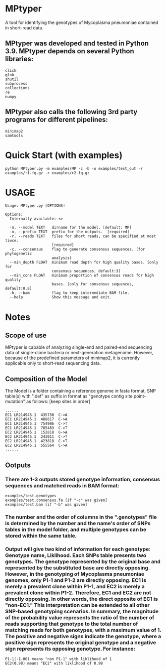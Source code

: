 # MPtyper
A tool for identifying the genotypes of Mycoplasma pneumoniae contained in short-read data.
## MPtyper was developed and tested in Python 3.9. MPtyper depends on several Python libraries:
~~~~~~~~~~~~~~
click
glob
shutil
subprocess
collections
re
numpy
~~~~~~~~~~~~~~
## MPtyper also calls the following 3rd party programs for different pipelines:
~~~~~~~~~~~~~~
minimap2
samtools
~~~~~~~~~~~~~~
# Quick Start (with examples)
~~~~~~~~~~~~~~
python MPtyper.py -m examples/MP -c -b -o examples/test_out -r examples/r1.fq.gz -r examples/r2.fq.gz
~~~~~~~~~~~~~~
# USAGE
~~~~~~~~~~~~~~
Usage: MPtyper.py [OPTIONS]

Options:
  Internally available: <>

  -m, --model TEXT   dirname for the model. [default: MP]
  -o, --prefix TEXT  prefix for the outputs.  [required]
  -r, --reads TEXT   files for short reads, can be specified at most tiwce.
                     [required]
  -c, --consensus    flag to generate consensus sequences. (for phylogenetic
                     analysis)
  --min_depth FLOAT  minimum read depth for high quality bases. [only for
                     consensus sequences, default:3]
  --min_cons FLOAT   minimum proportion of consensus reads for high quality
                     bases. [only for consensus sequences, default:0.8]
  -b, --bam          flag to keep intermediate BAM file.
  --help             Show this message and exit.
~~~~~~~~~~~~~~
# Notes
## Scope of use
MPtyper is capable of analyzing single-end and paired-end sequencing data of single-clone bacteria or next-generation metagenome. However, because of the predefined parameters of minimap2, it is currently applicable only to short-read sequencing data.
## Composition of the Model
The Model is a folder containing a reference genome in fasta format, SNP table(s) with ".def" as suffix in format as "genotype  contig  site  point-mutation" as follows: [keep sites in order]
~~~~~~~~~~~~~~
......
EC1	LR214945.1	435750	C->A
EC1	LR214945.1	488617	C->A
EC1	LR214945.1	754986	C->T
EC1	LR214945.1	785483	C->T
EC2	LR214945.1	152818	G->A
EC2	LR214945.1	243011	C->T
EC2	LR214945.1	423818	C->T
EC2	LR214945.1	555564	C->A
......
~~~~~~~~~~~~~~
## Ootputs
### There are 1-3 outputs stored genotype information, consensus sequences and matched reads in BAM format:
~~~~~~~~~~~~~~
examples/test.genotypes
examples/test.consensus.fa [if "-c" was given]
examples/test.bam [if "-b" was given]
~~~~~~~~~~~~~~
### The number and the order of columns in the ".genotypes" file is determined by the number and the name's order of SNPs tables in the model folder, and multiple genotypes can be stored within the same table.
### Output will give two kind of information for each genotype: Genotype name, Liklihood. Each SNPs table presents two genotypes. The genotype represented by the original base and represented by the substituted base are directly opposing. However, in the genotyping of Mycoplasma pneumoniae genomes, only P1-1 and P1-2 are directly opposing. EC1 is merely a prevalent clone within P1-1, and EC2 is merely a prevalent clone within P1-2. Therefore, EC1 and EC2 are not directly opposing. In other words, the direct opposite of EC1 is "non-EC1." This interpretation can be extended to all other SNP-based genotyping scenarios. In summary, the magnitude of the probability value represents the ratio of the number of reads supporting that genotype to the total number of matching reads for both genotypes, with a maximum value of 1. The positive and negative signs indicate the genotype, where a positive sign represents the original genotype and a negative sign represents its opposing genotype. For instance: 
~~~~~~~~~~~~~~
P1-1(-1.00) means "non P1-1" with liklihood of 1
EC2(0.98) means "EC2" with liklihood of 0.98
~~~~~~~~~~~~~~

